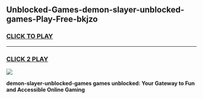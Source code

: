 
## Unblocked-Games-demon-slayer-unblocked-games-Play-Free-bkjzo
<h3>
<a href="https://premium76.site?title=demon-slayer-unblocked-games&ref=17A">CLICK TO PLAY</a></h3>
<hr>

<h3>
<a href="https://premium76.site?title=demon-slayer-unblocked-games&ref=17A">CLICK 2 PLAY</a>
  
</h3>

<a href="https://premium76.site?title=demon-slayer-unblocked-games&ref=17A"><img src="https://clearcache.store/games.png"></a>


**demon-slayer-unblocked-games games unblocked: Your Gateway to Fun and Accessible Online Gaming**
